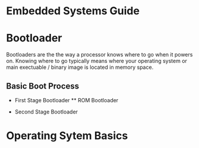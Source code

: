 # Embedded Systems Guide

# Bootloader
Bootloaders are the the way a processor knows where to go when it powers on. Knowing where to go typically means where your operating system or main exectuable / binary image is located in memory space.

## Basic Boot Process
* First Stage Bootloader
** ROM Bootloader

* Second Stage Bootloader


# Operating Sytem Basics

